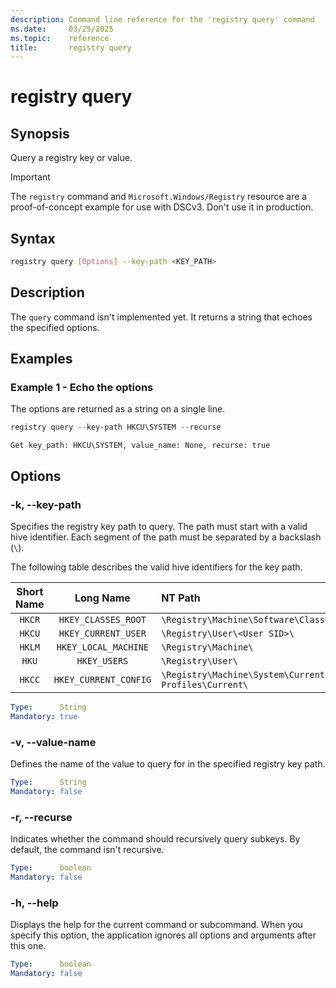 ```yaml
---
description: Command line reference for the 'registry query' command
ms.date:     03/25/2025
ms.topic:    reference
title:       registry query
---
```


# registry query

## Synopsis

Query a registry key or value.

> [!IMPORTANT]
> The `registry` command and `Microsoft.Windows/Registry` resource are a proof-of-concept example
> for use with DSCv3. Don't use it in production.

## Syntax

```sh
registry query [Options] --key-path <KEY_PATH>
```

## Description

The `query` command isn't implemented yet. It returns a string that echoes the specified options.

## Examples

### Example 1 - Echo the options

<a id="example-1"></a>

The options are returned as a string on a single line.

```powershell
registry query --key-path HKCU\SYSTEM --recurse
```

```Output
Get key_path: HKCU\SYSTEM, value_name: None, recurse: true
```

## Options

### -k, --key-path

<a id="-k"></a>
<a id="--key-path"></a>

Specifies the registry key path to query. The path must start with a valid hive identifier. Each
segment of the path must be separated by a backslash (`\`).

The following table describes the valid hive identifiers for the key path.

| Short Name |       Long Name       |                                 NT Path                                 |
| :--------: | :-------------------: | :---------------------------------------------------------------------- |
|   `HKCR`   |  `HKEY_CLASSES_ROOT`  | `\Registry\Machine\Software\Classes\`                                   |
|   `HKCU`   |  `HKEY_CURRENT_USER`  | `\Registry\User\<User SID>\`                                            |
|   `HKLM`   | `HKEY_LOCAL_MACHINE`  | `\Registry\Machine\`                                                    |
|   `HKU`    |     `HKEY_USERS`      | `\Registry\User\`                                                       |
|   `HKCC`   | `HKEY_CURRENT_CONFIG` | `\Registry\Machine\System\CurrentControlSet\Hardware Profiles\Current\` |

```yaml
Type:      String
Mandatory: true
```

### -v, --value-name

<a id="-v"></a>
<a id="--value-name"></a>

Defines the name of the value to query for in the specified registry key path.

```yaml
Type:      String
Mandatory: false
```

### -r, --recurse

<a id="-r"></a>
<a id="--recurse"></a>

Indicates whether the command should recursively query subkeys. By default, the command isn't
recursive.

```yaml
Type:      boolean
Mandatory: false
```

### -h, --help

<a id="-h"></a>
<a id="--help"></a>

Displays the help for the current command or subcommand. When you specify this option, the
application ignores all options and arguments after this one.

```yaml
Type:      boolean
Mandatory: false
```
